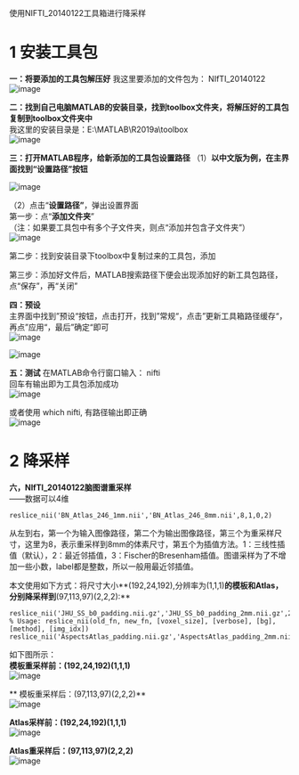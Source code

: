 使用NIFTI_20140122工具箱进行降采样

# 1 安装工具包
**一：将要添加的工具包解压好**
我这里要添加的文件包为： NIfTI_20140122  
![image](https://github.com/Alexa2077/Preprocessing-of-stroke-MRI-data/assets/59952693/05260104-5903-4634-a54f-f181c6877ac1)


**二：找到自己电脑MATLAB的安装目录，找到toolbox文件夹，将解压好的工具包复制到toolbox文件夹中**  
我这里的安装目录是：E:\MATLAB\R2019a\toolbox  
![image](https://github.com/Alexa2077/Preprocessing-of-stroke-MRI-data/assets/59952693/5899cb5d-6c0f-4a0f-805f-a7c685083fca)



**三：打开MATLAB程序，给新添加的工具包设置路径**
（1）**以中文版为例，在主界面找到“设置路径”按钮**    

![image](https://github.com/Alexa2077/Preprocessing-of-stroke-MRI-data/assets/59952693/eb4a7318-2888-4922-96a2-ccdeac982071)


（2）点击“**设置路径”**，弹出设置界面   
第一步：点“**添加文件夹**”  
（注：如果要工具包中有多个子文件夹，则点“添加并包含子文件夹”）    
![image](https://github.com/Alexa2077/Preprocessing-of-stroke-MRI-data/assets/59952693/08ce6fd0-2a24-4f4d-957c-cdf1fbd2e6f8)



第二步：找到安装目录下toolbox中复制过来的工具包，添加  

第三步：添加好文件后，MATLAB搜索路径下便会出现添加好的新工具包路径，点“保存”，再“关闭”  


**四：预设**  
主界面中找到”预设“按钮，点击打开，找到”常规“，点击”更新工具箱路径缓存“，再点”应用“，最后”确定“即可  
![image](https://github.com/Alexa2077/Preprocessing-of-stroke-MRI-data/assets/59952693/7fa21edb-4856-4b60-8232-844d75df1014)

![image](https://github.com/Alexa2077/Preprocessing-of-stroke-MRI-data/assets/59952693/4e507d4b-74ed-4cba-9794-d66d1f882a7d)



**五：测试**
在MATLAB命令行窗口输入： nifti  
回车有输出即为工具包添加成功  
![image](https://github.com/Alexa2077/Preprocessing-of-stroke-MRI-data/assets/59952693/cdcccf11-22e8-4f1f-892d-acd286387bcc)


或者使用 which nifti, 有路径输出即正确  
![image](https://github.com/Alexa2077/Preprocessing-of-stroke-MRI-data/assets/59952693/b0285a16-cd0b-4df3-9405-b8d4639cd621)


# 2 降采样
**六，NIfTI_20140122脑图谱重采样**  
——数据可以4维  
```
reslice_nii('BN_Atlas_246_1mm.nii','BN_Atlas_246_8mm.nii',8,1,0,2)  
```
从左到右，第一个为输入图像路径，第二个为输出图像路径，第三个为重采样尺寸，这里为8，表示重采样到8mm的体素尺寸，第五个为插值方法。1：三线性插值（默认），2：最近邻插值，3：Fischer的Bresenham插值。图谱采样为了不增加一些小数，label都是整数，所以一般用最近邻插值。   

本文使用如下方式：将尺寸大小**(192,24,192),分辨率为(1,1,1)**的模板和Atlas，分别降采样到**(97,113,97)(2,2,2):**   
```
reslice_nii('JHU_SS_b0_padding.nii.gz','JHU_SS_b0_padding_2mm.nii.gz',2,1,0,2)
% Usage: reslice_nii(old_fn, new_fn, [voxel_size], [verbose], [bg], [method], [img_idx])
reslice_nii('AspectsAtlas_padding.nii.gz','AspectsAtlas_padding_2mm.nii.gz',2,2,0,2)
```

如下图所示：  
**模板重采样前：(192,24,192)(1,1,1)**  
![image](https://github.com/Alexa2077/Preprocessing-of-stroke-MRI-data/assets/59952693/a8d6bc66-699e-4591-8650-87436cea2f93)


** 模板重采样后：(97,113,97)(2,2,2)**    
![image](https://github.com/Alexa2077/Preprocessing-of-stroke-MRI-data/assets/59952693/3ede9fd0-cb4e-4cb7-b0e5-3759eb8f8000)

**Atlas采样前：(192,24,192)(1,1,1)**  
![image](https://github.com/Alexa2077/Preprocessing-of-stroke-MRI-data/assets/59952693/bc2cbff9-068d-40e6-9d8a-931490aa166e)


**Atlas重采样后：(97,113,97)(2,2,2)**     
![image](https://github.com/Alexa2077/Preprocessing-of-stroke-MRI-data/assets/59952693/f232abab-cf64-4728-aad9-7f616576b3e1)


